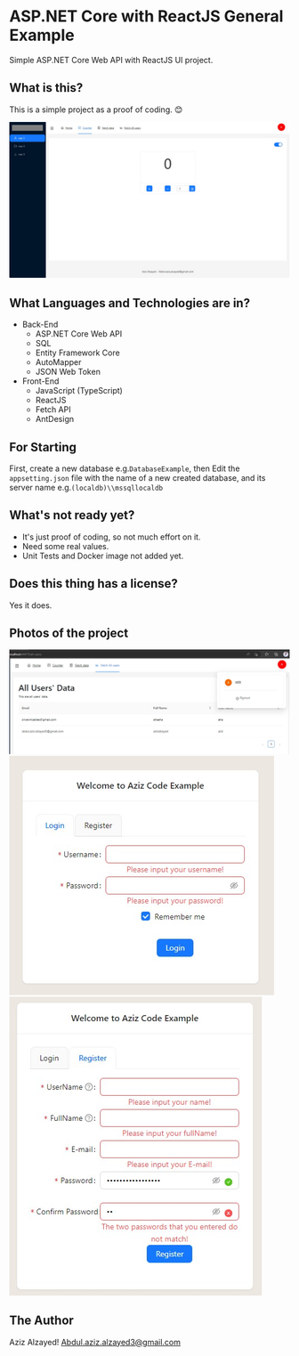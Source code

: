 # ASP.NET Core with ReactJS General Example
Simple ASP.NET Core Web API with ReactJS UI project.

## What is this?
This is a simple project as a proof  of coding. 😊

![Overview](https://github.com/Aziz-Alzayed/GeneralExample/blob/main/imgs/overview.jpg?raw=true)

## What Languages and Technologies are in? 
- Back-End 
  - ASP.NET Core Web API
  - SQL
  - Entity Framework Core
  - AutoMapper
  - JSON Web Token
- Front-End
  - JavaScript (TypeScript)
  - ReactJS
  - Fetch API
  - AntDesign

## For Starting
First, create a new database e.g.`DatabaseExample`,  then Edit the `appsetting.json` file with the name of a new created database, and its server name e.g.`(localdb)\\mssqllocaldb`

## What's not ready yet?
- It's just proof of coding, so not much effort on it.
- Need some real values.
- Unit Tests and Docker image not added yet.

## Does this thing has a license?
Yes it does.

## Photos of the project

![Users Page](https://github.com/Aziz-Alzayed/GeneralExample/blob/main/imgs/avatarMenu.jpg?raw=true)
![Login component](https://github.com/Aziz-Alzayed/GeneralExample/blob/main/imgs/login.jpg?raw=true)
![Register component](https://github.com/Aziz-Alzayed/GeneralExample/blob/main/imgs/Register.jpg?raw=true)


## The Author
Aziz Alzayed!
Abdul.aziz.alzayed3@gmail.com
